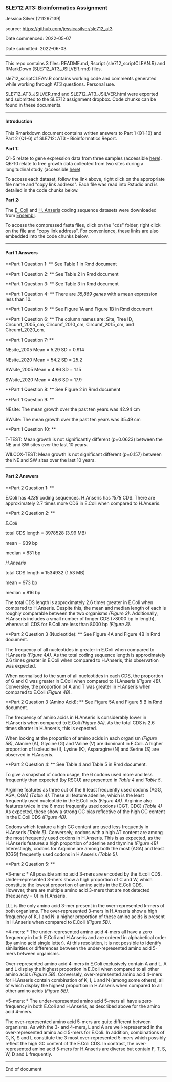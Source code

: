 ### SLE712 AT3: Bioinformatics Assignment

Jessica Silver (211297139)

source: https://github.com/jessicasilver/sle712_at3


Date commenced: 2022-05-07

Date submitted: 2022-06-03

***


This repo contains 3 files: README.md, Rscript (sle712_scriptCLEAN.R) and RMarkDown (SLE712_AT3_JSILVER.rmd) files.


sle712_scriptCLEAN.R contains working code and comments generated while working through AT3 questions. Personal use. 

SLE712_AT3_JSILVER.rmd and SLE712_AT3_JSILVER.html were exported and submitted to the SLE712 assignment dropbox. Code chunks can be found in these documents.

***

#### Introduction

This Rmarkdown document contains written answers to Part 1 (Q1-10) and Part 2 (Q1-6) of SLE712: AT3 - Bioinformatics Report. 

**Part 1:** 

Q1-5 relate to gene expression data from three samples (accessible [here](https://github.com/markziemann/SLE712_files/blob/master/assessment_task3/bioinfo_asst3_part1_files/gene_expression.tsv)). 
Q6-10 relate to tree growth data collected from two sites during a longitudinal study (accessible [here](https://github.com/markziemann/SLE712_files/blob/master/assessment_task3/bioinfo_asst3_part1_files/growth_data.csv))


To access each dataset, follow the link above, right click on the appropriate file name and "copy link address". Each file was read into Rstudio and is detailed in the code chunks below. 


**Part 2:**

The [E. Coli](http://ftp.ensemblgenomes.org/pub/bacteria/release-53/fasta/bacteria_0_collection/escherichia_coli_str_k_12_substr_mg1655_gca_000005845/) and [H. Anseris](http://ftp.ensemblgenomes.org/pub/bacteria/release-53/fasta/bacteria_51_collection/helicobacter_anseris_gca_003364335/) coding sequence datasets were downloaded from [Ensembl](https://bacteria.ensembl.org/info/data/ftp/index.html).


To access the compressed fasta files, click on the "cds" folder, right click on the file and "copy link address". For convenience, these links are also embedded into the code chunks below. 

***

#### Part 1 Answers

**Part 1 Question 1: ** See Table 1 in Rmd document

**Part 1 Question 2: ** See Table 2 in Rmd document 

**Part 1 Question 3: ** See Table 3 in Rmd document 

**Part 1 Question 4: ** There are *35,869 genes* with a mean expression less than 10. 

**Part 1 Question 5: ** See Figure 1A and Figure 1B in Rmd document 

**Part 1 Question 6: ** The column names are: Site, Tree ID, Circumf_2005_cm, Circumf_2010_cm, Circumf_2015_cm, and Circumf_2020_cm.

**Part 1 Question 7: ** 

NEsite_2005 Mean =  5.29  SD =  0.914

NEsite_2020 Mean =  54.2  SD =  25.2

SWsite_2005 Mean =  4.86  SD =  1.15

SWsite_2020 Mean =  45.6  SD =  17.9

**Part 1 Question 8: ** See Figure 2 in Rmd document 

**Part 1 Question 9: **

NEsite: The mean growth over the past ten years was 42.94 cm

SWsite: The mean growth over the past ten years was 35.49 cm

**Part 1 Question 10: **

T-TEST: Mean growth is not significantly different (p=0.0623) between the NE and SW sites over the last 10 years.

WILCOX-TEST: Mean growth is not significant different (p=0.157) between the NE and SW sites over the last 10 years.

*** 

#### Part 2 Answers

**Part 2 Question 1: ** 

E.Coli has *4239* coding sequences. H.Anseris has *1578* CDS. There are approximately 2.7 times more CDS in E.Coli when compared to H.Anseris. 

**Part 2 Question 2: **

*E.Coli* 

total CDS length = 3978528 (3.99 MB)

mean = 939 bp

median = 831 bp


*H.Anseris* 

total CDS length = 1534932 (1.53 MB)

mean = 973 bp

median = 816 bp


The total CDS length is approximately 2.6 times greater in E.Coli when compared to H.Anseris. Despite this, the mean and median length of each is roughly comparable between the two organisms *(Figure 3)*. Additionally, H.Anseris includes a small number of longer CDS (>8000 bp in length), whereas all CDS for E.Coli are less than 8000 bp *(Figure 3)*.

**Part 2 Question 3 (Nucleotide): ** See Figure 4A and Figure 4B in Rmd document. 

The frequency of all nucleotides in greater in E.Coli when compared to H.Anseris *(Figure 4A)*. 
As the total coding sequence length is approximately 2.6 times greater in E.Coli when compared to H.Anseris, this observation was expected.

When normalised to the sum of all nucleotides in each CDS, the proportion of G and C was greater in E.Coli when compared to H.Anseris *(Figure 4B)*. 
Conversley, the proportion of A and T was greater in H.Anseris when compared to E.Coli *(Figure 4B)*.

**Part 2 Question 3 (Amino Acid): ** See Figure 5A and Figure 5 B in Rmd document. 

The frequency of amino acids in H.Anseris is considerably lower in H.Anseris when compared to E.Coli *(Figure 5A)*. As the total CDS is 2.6 times shorter in H.Anseris, this is expected.

When looking at the proportion of amino acids in each organism *(Figure 5B)*, Alanine (A), Glycine (G) and Valine (V) are dominant in E.Coli. A higher proportion of isoleucine (I), Lysine (K), Asparagine (N) and Serine (S) are observed in H.Anseris. 

**Part 2 Question 4: ** See Table 4 and Table 5 in Rmd document. 

To give a  snapshot of codon usage, the 6 codons used more and less frequently than expected (by RSCU) are presented in *Table 4* and *Table 5*. 

Arginine features as three out of the 6 least frequently used codons (AGG, AGA, CGA) *(Table 4)*. 
These all feature adenine, which is the least frequently used nucleotide in the E.Coli cds *(Figure 4A)*.
Arginine also features twice in the 6 most frequently used codons (CGT, CDC) *(Table 4)* As expected, these show a strong GC bias reflective of the high GC content in the E.Coli CDS *(Figure 4B)*.


Codons which feature a high GC content are used less frequently in H.Anseris *(Table 5)*. 
Conversely, codons with a high AT content are among the most frequently used codons in H.Anseris. 
This is as expected, as the H.Anseris features a high proportion of adenine and thymine *(Figure 4B)*
Interestingly, codons for Arginine are among both the most (AGA) and least (CGG) frequently used codons in H.Anseris *(Table 5)*. 

**Part 2 Question 5: **

*3-mers: * All possible amino acid 3-mers are encoded by the E.coli CDS. Under-represented 3-mers show a high proportion of C and W, which constitute the lowest proportion of amino acids in the E.Coli CDS.  
However, there are multiple amino acid 3-mers that are not detected (frequency = 0) in H.Anseris.

LLL is the only amino acid 3-mer present in the over-represented k-mers of both organisms.
The over-represented 3-mers in H.Anseris show a high frequency of K, I and N: a higher proportion of these amino acids is present in H.Anseris when compared to E.Coli *(Figure 5B)*.

*4-mers: * The under-represented amino acid 4-mers all have a zero frequency in both E.Coli and H.Anseris and are ordered in alphabetical order (by amino acid single letter). 
At this resolution, it is not possible to identify similarities or differences between the under-represented amino acid 5-mers between organisms. 

Over-represented amino acid 4-mers in E.Coli exclusively contain A and L. A and L display the highest proportion in E.Coli when compared to all other amino acids *(Figure 5B)*.
Conversely, over-represented amino acid 4-mers for H.Anseris contain combination of K, I, L and N (among some others), all of which display the highest proportion in H.Anseris when compared to all other amino acids *(Figure 5B)*.

*5-mers: * The under-represented amino acid 5-mers all have a zero frequency in both E.Coli and H.Anseris, as described above for the amino acid 4-mers. 

The over-represented amino acid 5-mers are quite different between organisms. 
As with the 3- and 4-mers, L and A are well-represented in the over-represented amino acid 5-mers for E.Coli. 
In addition, combinations of G, K, S and L constitute the 3 most over-represented 5-mers which possibly reflect the high GC content of the E.Coli CDS. 
In contrast, the over-represented amino acid 5-mers for H.Anseris are diverse but contain F, T, S, W, D and L frequently. 

***

End of document

***
